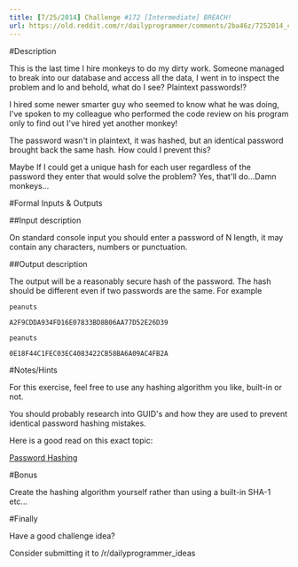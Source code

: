 ```yaml
---
title: [7/25/2014] Challenge #172 [Intermediate] BREACH!
url: https://old.reddit.com/r/dailyprogrammer/comments/2ba46z/7252014_challenge_172_intermediate_breach/
---
```


#Description

This is the last time I hire monkeys to do my dirty work. Someone managed to break into our database and access all the data, I went in to inspect the problem and lo and behold, what do I see? Plaintext passwords!?

I hired some newer smarter guy who seemed to know what he was doing, I've spoken to my colleague who performed the code review on his program only to find out I've hired yet another monkey!

The password wasn't in plaintext, it was hashed, but an identical password brought back the same hash. How could I prevent this?

Maybe If I could get a unique hash for each user regardless of the password they enter that would solve the problem? Yes, that'll do...Damn monkeys...

#Formal Inputs & Outputs



##Input description

On standard console input you should enter a password of N length, it may contain any characters, numbers or punctuation.


##Output description

The output will be a reasonably secure hash of the password. The hash should be different even if two passwords are the same. For example

    peanuts

    A2F9CDDA934FD16E07833BD8B06AA77D52E26D39

    peanuts

    0E18F44C1FEC03EC4083422CB58BA6A09AC4FB2A

#Notes/Hints

For this exercise, feel free to use any hashing algorithm you like, built-in or not.


You should probably research into GUID's and how they are used to prevent identical password hashing mistakes.


Here is a good read on this exact topic:

[Password Hashing](http://www.codeproject.com/Articles/425150/Beginners-guide-to-a-secure-way-of-storing-passwor)

#Bonus

Create the hashing algorithm yourself rather than using a built-in SHA-1 etc...

#Finally


Have a good challenge idea?

Consider submitting it to /r/dailyprogrammer_ideas